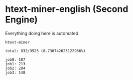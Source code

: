 # htext-miner-english (Second Engine)

Everything doing here is automated.

```
htext-miner

total: 832/9523 (8.736742623122966%)

job0: 187
job1: 213
job2: 284
job3: 148
```